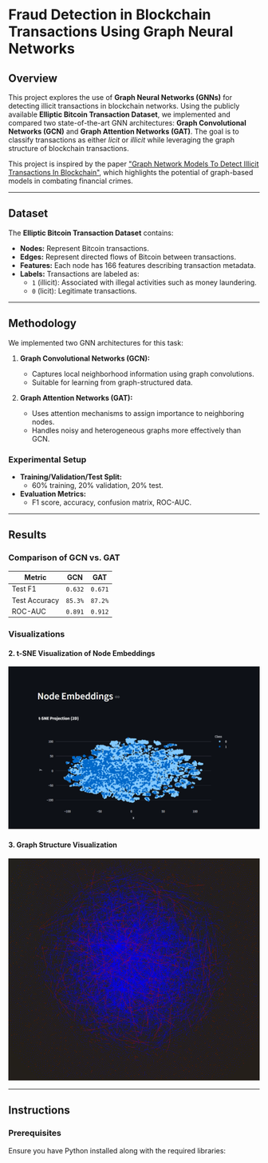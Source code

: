 # Fraud Detection in Blockchain Transactions Using Graph Neural Networks

## Overview
This project explores the use of **Graph Neural Networks (GNNs)** for detecting illicit transactions in blockchain networks. Using the publicly available **Elliptic Bitcoin Transaction Dataset**, we implemented and compared two state-of-the-art GNN architectures: **Graph Convolutional Networks (GCN)** and **Graph Attention Networks (GAT)**. The goal is to classify transactions as either *licit* or *illicit* while leveraging the graph structure of blockchain transactions.

This project is inspired by the paper ["Graph Network Models To Detect Illicit Transactions In Blockchain"](https://arxiv.org/html/2410.07150v1), which highlights the potential of graph-based models in combating financial crimes.

---

## Dataset
The **Elliptic Bitcoin Transaction Dataset** contains:
- **Nodes:** Represent Bitcoin transactions.
- **Edges:** Represent directed flows of Bitcoin between transactions.
- **Features:** Each node has 166 features describing transaction metadata.
- **Labels:** Transactions are labeled as:
  - `1` (illicit): Associated with illegal activities such as money laundering.
  - `0` (licit): Legitimate transactions.

---

## Methodology
We implemented two GNN architectures for this task:
1. **Graph Convolutional Networks (GCN):**
   - Captures local neighborhood information using graph convolutions.
   - Suitable for learning from graph-structured data.

2. **Graph Attention Networks (GAT):**
   - Uses attention mechanisms to assign importance to neighboring nodes.
   - Handles noisy and heterogeneous graphs more effectively than GCN.

### Experimental Setup
- **Training/Validation/Test Split:**
  - 60% training, 20% validation, 20% test.
- **Evaluation Metrics:**
  - F1 score, accuracy, confusion matrix, ROC-AUC.

---

## Results
### Comparison of GCN vs. GAT
| Metric      | GCN    | GAT    |
|-------------|--------|--------|
| Test F1     | `0.632`| `0.671`|
| Test Accuracy | `85.3%` | `87.2%` |
| ROC-AUC     | `0.891`| `0.912`|

### Visualizations

#### 2. t-SNE Visualization of Node Embeddings
![t-SNE Visualization](results/t-SNE.png)

#### 3. Graph Structure Visualization
![Graph Visualization](results/graph_visual.png)

---

## Instructions

### Prerequisites
Ensure you have Python installed along with the required libraries:
